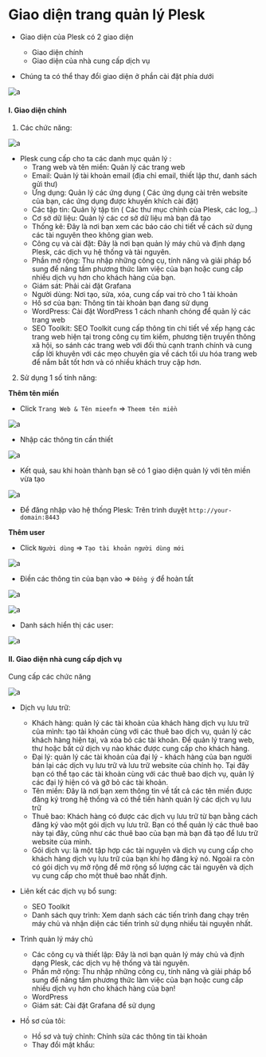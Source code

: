 # Giao diện trang quản lý Plesk

- Giao diện của Plesk có 2 giao diện 
  - Giao diện chính 
  - Giao diện của nhà cung cấp dịch vụ

- Chúng ta có thể thay đổi giao diện ở phần cài đặt phía dưới 

![a](https://f5-zpcloud.zdn.vn/1779951199133549015/8fef3f693aebf7b5aefa.jpg)

#### I. Giao diện chính

1. Các chức năng:

![a](https://f6-zpcloud.zdn.vn/8608588563123780528/71eabe6886ea4bb412fb.jpg)

- Plesk cung cấp cho ta các danh mục quản lý :
  - Trang web và tên miền: Quản lý các trang web
  - Email: Quản lý tài khoản email (địa chỉ email, thiết lập thư, danh sách gửi thư)
  - Ứng dụng: Quản lý các ứng dụng ( Các ứng dụng cài trên website của bạn, các ứng dụng được khuyến khích cài đặt)
  - Các tập tin: Quản lý tập tin ( Các thư mục chính của Plesk, các log,..)
  - Cơ sở dữ liệu: Quản lý các cơ sở dữ liệu mà bạn đã tạo
  - Thống kê: Đây là nơi bạn xem các báo cáo chi tiết về cách sử dụng các tài nguyên theo không gian web.
  - Công cụ và cài đặt: Đây là nơi bạn quản lý máy chủ và định dạng Plesk, các dịch vụ hệ thống và tài nguyên.
  - Phần mở rộng: Thu nhập những công cụ, tính năng và giải pháp bổ sung để nâng tầm phương thức làm việc của bạn hoặc cung cấp nhiều dịch vụ hơn cho khách hàng của bạn.
  - Giám sát: Phải cài đặt Grafana
  - Người dùng: Nơi tạo, sửa, xóa, cung cấp vai trò cho 1 tài khoản
  - Hồ sơ của bạn: Thông tin tài khoản bạn đang sử dụng
  - WordPress: Cài đặt WordPress 1 cách nhanh chóng để quản lý các trang web
  - SEO Toolkit: SEO Toolkit cung cấp thông tin chi tiết về xếp hạng các trang web hiện tại trong công cụ tìm kiếm, phương tiện truyền thông xã hội, so sánh các trang web với đối thủ cạnh tranh chính và cung cấp lời khuyên với các mẹo chuyên gia về cách tối ưu hóa trang web để nắm bắt tốt hơn và có nhiều khách truy cập hơn.

2. Sử dụng 1 số tính năng:

**Thêm tên miền**

- Click `Trang Web & Tên mieefn` => `Theem tên miền`

![a](https://f5-zpcloud.zdn.vn/7244569552706751339/214cf3dc715cbc02e54d.jpg)

- Nhập các thông tin cần thiết 

![a](https://f6-zpcloud.zdn.vn/5387695348339246398/f07b59dfe15f2c01754e.jpg)

- Kết quả, sau khi hoàn thành bạn sẽ có 1 giao diện quản lý với tên miền vừa tạo

![a](https://f6-zpcloud.zdn.vn/7583581838573920131/122252bcee3c23627a2d.jpg)

- Để đăng nhập vào hệ thống Plesk: Trên trình duỵệt `http://your-domain:8443`

**Thêm user**

- Click `Người dùng` => `Tạo tài khoản người dùng mới`

![a](https://f6-zpcloud.zdn.vn/8661739436571008495/e5f6ad861906d4588d17.jpg)

- Điền các thông tin của bạn vào => `Đồng ý` để hoàn tất

![a](https://f6-zpcloud.zdn.vn/3576272993966929577/9bfdd31b789bb5c5ec8a.jpg)

![a](https://f5-zpcloud.zdn.vn/1425433390822514959/21eb5da1f1213c7f6530.jpg)

- Danh sách hiển thị các user:

![a](https://f5-zpcloud.zdn.vn/2819341794444782652/80c022508cd0418e18c1.jpg)

#### II. Giao diện nhà cung cấp dịch vụ

Cung cấp các chức năng 

![a](https://f5-zpcloud.zdn.vn/8708586737703277839/ab0868752cf7e1a9b8e6.jpg)

- Dịch vụ lưu trữ:
  - Khách hàng:  quản lý các tài khoản của khách hàng dịch vụ lưu trữ của mình: tạo tài khoản cùng với các thuê bao dịch vụ, quản lý các khách hàng hiện tại, và xóa bỏ các tài khoản. Để quản lý trang web, thư hoặc bất cứ dịch vụ nào khác được cung cấp cho khách hàng.
  - Đại lý: quản lý các tài khoản của đại lý - khách hàng của bạn người bán lại các dịch vụ lưu trữ và lưu trữ website của chính họ. Tại đây bạn có thể tạo các tài khoản cùng với các thuê bao dịch vụ, quản lý các đại lý hiện có và gỡ bỏ các tài khoản.
  - Tên miền: Đây là nơi bạn xem thông tin về tất cả các tên miền được đăng ký trong hệ thống và có thể tiến hành quản lý các dịch vụ lưu trữ
  - Thuê bao: Khách hàng có được các dịch vụ lưu trữ từ bạn bằng cách đăng ký vào một gói dịch vụ lưu trữ. Bạn có thể quản lý các thuê bao này tại đây, cũng như các thuê bao của bạn mà bạn đã tạo để lưu trữ website của mình.
  - Gói dịch vụ: là một tập hợp các tài nguyên và dịch vụ cung cấp cho khách hàng dịch vụ lưu trữ của bạn khi họ đăng ký nó. Ngoài ra còn có gói dịch vụ mở rộng để mở rộng số lượng các tài nguyên và dịch vụ cung cấp cho một thuê bao nhất định.

- Liên kết các dịch vụ bổ sung:
  - SEO Toolkit
  - Danh sách quy trình: Xem danh sách các tiến trình đang chạy trên máy chủ và nhận diện các tiến trình sử dụng nhiều tài nguyên nhất.

- Trình quản lý máy chủ
  - Các công cụ và thiết lập: Đây là nơi bạn quản lý máy chủ và định dạng Plesk, các dịch vụ hệ thống và tài nguyên.
  - Phần mở rộng: Thu nhập những công cụ, tính năng và giải pháp bổ sung để nâng tầm phương thức làm việc của bạn hoặc cung cấp nhiều dịch vụ hơn cho khách hàng của bạn!
  - WordPress
  - Giám sát: Cài đặt Grafana để sử dụng

- Hồ sơ của tôi:
  - Hồ sơ và tuỳ chỉnh: Chỉnh sửa các thông tin tài khoản
  - Thay đổi mật khẩu:



